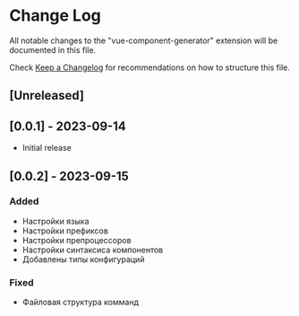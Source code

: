 # Change Log

All notable changes to the "vue-component-generator" extension will be documented in this file.

Check [Keep a Changelog](http://keepachangelog.com/) for recommendations on how to structure this file.

## [Unreleased]

## [0.0.1] - 2023-09-14

- Initial release

## [0.0.2] - 2023-09-15

### Added

- Настройки языка
- Настройки префиксов
- Настройки препроцессоров
- Настройки синтаксиса компонентов
- Добавлены типы конфигураций

### Fixed

- Файловая структура комманд
